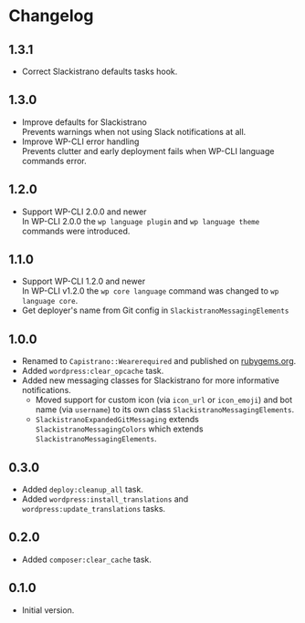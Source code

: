 # Changelog

## 1.3.1

* Correct Slackistrano defaults tasks hook.

## 1.3.0

* Improve defaults for Slackistrano  
  Prevents warnings when not using Slack notifications at all.
* Improve WP-CLI error handling  
  Prevents clutter and early deployment fails when WP-CLI language commands error.

## 1.2.0

* Support WP-CLI 2.0.0 and newer  
  In WP-CLI 2.0.0 the `wp language plugin` and `wp language theme` commands were introduced.

## 1.1.0

* Support WP-CLI 1.2.0 and newer  
  In WP-CLI v1.2.0 the  `wp core language` command was changed to `wp language core`.
* Get deployer's name from Git config in `SlackistranoMessagingElements`

## 1.0.0

* Renamed to `Capistrano::Wearerequired` and published on [rubygems.org](https://rubygems.org/gems/capistrano-wearerequired).
* Added `wordpress:clear_opcache` task.
* Added new messaging classes for Slackistrano for more informative notifications.
  * Moved support for custom icon (via `icon_url` or `icon_emoji`) and bot name (via `username`) to its own class `SlackistranoMessagingElements`.
  * `SlackistranoExpandedGitMessaging` extends `SlackistranoMessagingColors` which extends `SlackistranoMessagingElements`.

## 0.3.0

* Added `deploy:cleanup_all` task.
* Added `wordpress:install_translations` and `wordpress:update_translations` tasks.

## 0.2.0

* Added `composer:clear_cache` task.

## 0.1.0

* Initial version.
